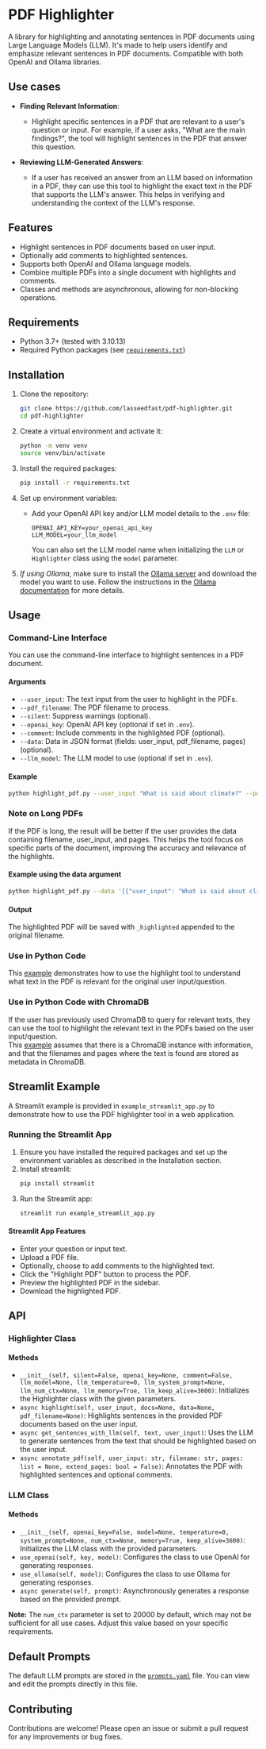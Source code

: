 # PDF Highlighter

A library for highlighting and annotating sentences in PDF documents using Large Language Models (LLM). It's made to help users identify and emphasize relevant sentences in PDF documents. Compatible with both OpenAI and Ollama libraries.

## Use cases

- **Finding Relevant Information**:
   - Highlight specific sentences in a PDF that are relevant to a user's question or input. For example, if a user asks, "What are the main findings?", the tool will highlight sentences in the PDF that answer this question.

- **Reviewing LLM-Generated Answers**:
   - If a user has received an answer from an LLM based on information in a PDF, they can use this tool to highlight the exact text in the PDF that supports the LLM's answer. This helps in verifying and understanding the context of the LLM's response.

## Features

- Highlight sentences in PDF documents based on user input.
- Optionally add comments to highlighted sentences.
- Supports both OpenAI and Ollama language models.
- Combine multiple PDFs into a single document with highlights and comments.
- Classes and methods are asynchronous, allowing for non-blocking operations.

## Requirements

- Python 3.7+ (tested with 3.10.13)
- Required Python packages (see [`requirements.txt`](requirements.txt))

## Installation

1. Clone the repository:
    ```sh
    git clone https://github.com/lasseedfast/pdf-highlighter.git
    cd pdf-highlighter
    ```

2. Create a virtual environment and activate it:
    ```sh
    python -m venv venv
    source venv/bin/activate
    ```

3. Install the required packages:
    ```sh
    pip install -r requirements.txt
    ```

4. Set up environment variables:
    - Add your OpenAI API key and/or LLM model details to the `.env` file:
        ```
        OPENAI_API_KEY=your_openai_api_key
        LLM_MODEL=your_llm_model
        ```
        You can also set the LLM model name when initializing the `LLM` or `Highlighter` class using the `model` parameter.

5. _If using Ollama_, make sure to install the [Ollama server](https://ollama.com) and download the model you want to use. Follow the instructions in the [Ollama documentation](https://github.com/ollama/ollama) for more details.

## Usage

### Command-Line Interface

You can use the command-line interface to highlight sentences in a PDF document.

#### Arguments

- `--user_input`: The text input from the user to highlight in the PDFs.
- `--pdf_filename`: The PDF filename to process.
- `--silent`: Suppress warnings (optional).
- `--openai_key`: OpenAI API key (optional if set in `.env`).
- `--comment`: Include comments in the highlighted PDF (optional).
- `--data`: Data in JSON format (fields: user_input, pdf_filename, pages) (optional).
- `--llm_model`: The LLM model to use (optional if set in `.env`).

#### Example

```sh
python highlight_pdf.py --user_input "What is said about climate?" --pdf_filename "example_pdf_document.pdf" --comment --llm_model llama3.1
```

### Note on Long PDFs

If the PDF is long, the result will be better if the user provides the data containing filename, user_input, and pages. This helps the tool focus on specific parts of the document, improving the accuracy and relevance of the highlights.

#### Example using the data argument

```sh
python highlight_pdf.py --data '[{"user_input": "What is said about climate?", "pdf_filename": "example_pdf_document.pdf", "pages": [1, 2]}]'
```

#### Output

The highlighted PDF will be saved with `_highlighted` appended to the original filename.

### Use in Python Code

This [example](examples/single_pdf.py) demonstrates how to use the highlight tool to understand what text in the PDF is relevant for the original user input/question. 

### Use in Python Code with ChromaDB
If the user has previously used ChromaDB to query for relevant texts, they can use the tool to highlight the relevant text in the PDFs based on the user input/question.  
This [example](examples/data_from_chromadb.py) assumes that there is a ChromaDB instance with information, and that the filenames and pages where the text is found are stored as metadata in ChromaDB.


## Streamlit Example

A Streamlit example is provided in `example_streamlit_app.py` to demonstrate how to use the PDF highlighter tool in a web application.

### Running the Streamlit App

1. Ensure you have installed the required packages and set up the environment variables as described in the Installation section.
2. Install streamlit:
    ```sh
    pip install streamlit
    ```
3. Run the Streamlit app:
    ```sh
    streamlit run example_streamlit_app.py
    ```

#### Streamlit App Features

- Enter your question or input text.
- Upload a PDF file.
- Optionally, choose to add comments to the highlighted text.
- Click the "Highlight PDF" button to process the PDF.
- Preview the highlighted PDF in the sidebar.
- Download the highlighted PDF.

## API

### Highlighter Class

#### Methods

- `__init__(self, silent=False, openai_key=None, comment=False, llm_model=None, llm_temperature=0, llm_system_prompt=None, llm_num_ctx=None, llm_memory=True, llm_keep_alive=3600)`: Initializes the Highlighter class with the given parameters.
- `async highlight(self, user_input, docs=None, data=None, pdf_filename=None)`: Highlights sentences in the provided PDF documents based on the user input.
- `async get_sentences_with_llm(self, text, user_input)`: Uses the LLM to generate sentences from the text that should be highlighted based on the user input.
- `async annotate_pdf(self, user_input: str, filename: str, pages: list = None, extend_pages: bool = False)`: Annotates the PDF with highlighted sentences and optional comments.

### LLM Class

#### Methods

- `__init__(self, openai_key=False, model=None, temperature=0, system_prompt=None, num_ctx=None, memory=True, keep_alive=3600)`: Initializes the LLM class with the provided parameters. 
- `use_openai(self, key, model)`: Configures the class to use OpenAI for generating responses.
- `use_ollama(self, model)`: Configures the class to use Ollama for generating responses.
- `async generate(self, prompt)`: Asynchronously generates a response based on the provided prompt.

**Note:** The `num_ctx` parameter is set to 20000 by default, which may not be sufficient for all use cases. Adjust this value based on your specific requirements.

## Default Prompts

The default LLM prompts are stored in the [`prompts.yaml`](prompts.yaml) file. You can view and edit the prompts directly in this file.

## Contributing

Contributions are welcome! Please open an issue or submit a pull request for any improvements or bug fixes.